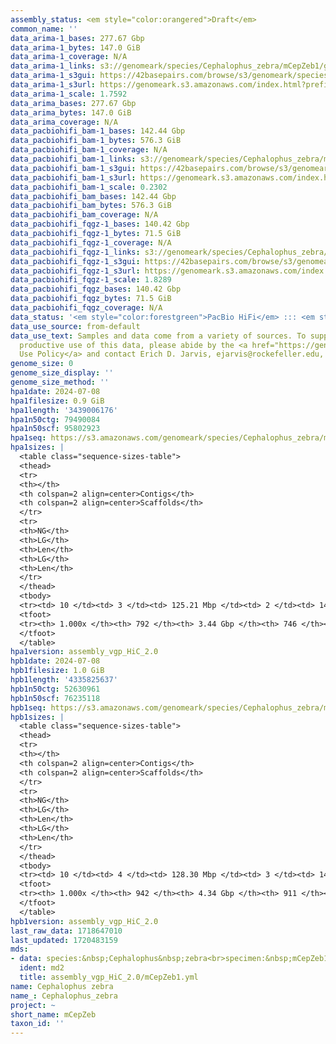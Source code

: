 ```yaml
---
assembly_status: <em style="color:orangered">Draft</em>
common_name: ''
data_arima-1_bases: 277.67 Gbp
data_arima-1_bytes: 147.0 GiB
data_arima-1_coverage: N/A
data_arima-1_links: s3://genomeark/species/Cephalophus_zebra/mCepZeb1/genomic_data/arima/<br>
data_arima-1_s3gui: https://42basepairs.com/browse/s3/genomeark/species/Cephalophus_zebra/mCepZeb1/genomic_data/arima/
data_arima-1_s3url: https://genomeark.s3.amazonaws.com/index.html?prefix=species/Cephalophus_zebra/mCepZeb1/genomic_data/arima/
data_arima-1_scale: 1.7592
data_arima_bases: 277.67 Gbp
data_arima_bytes: 147.0 GiB
data_arima_coverage: N/A
data_pacbiohifi_bam-1_bases: 142.44 Gbp
data_pacbiohifi_bam-1_bytes: 576.3 GiB
data_pacbiohifi_bam-1_coverage: N/A
data_pacbiohifi_bam-1_links: s3://genomeark/species/Cephalophus_zebra/mCepZeb1/genomic_data/pacbio_hifi/<br>
data_pacbiohifi_bam-1_s3gui: https://42basepairs.com/browse/s3/genomeark/species/Cephalophus_zebra/mCepZeb1/genomic_data/pacbio_hifi/
data_pacbiohifi_bam-1_s3url: https://genomeark.s3.amazonaws.com/index.html?prefix=species/Cephalophus_zebra/mCepZeb1/genomic_data/pacbio_hifi/
data_pacbiohifi_bam-1_scale: 0.2302
data_pacbiohifi_bam_bases: 142.44 Gbp
data_pacbiohifi_bam_bytes: 576.3 GiB
data_pacbiohifi_bam_coverage: N/A
data_pacbiohifi_fqgz-1_bases: 140.42 Gbp
data_pacbiohifi_fqgz-1_bytes: 71.5 GiB
data_pacbiohifi_fqgz-1_coverage: N/A
data_pacbiohifi_fqgz-1_links: s3://genomeark/species/Cephalophus_zebra/mCepZeb1/genomic_data/pacbio_hifi/<br>
data_pacbiohifi_fqgz-1_s3gui: https://42basepairs.com/browse/s3/genomeark/species/Cephalophus_zebra/mCepZeb1/genomic_data/pacbio_hifi/
data_pacbiohifi_fqgz-1_s3url: https://genomeark.s3.amazonaws.com/index.html?prefix=species/Cephalophus_zebra/mCepZeb1/genomic_data/pacbio_hifi/
data_pacbiohifi_fqgz-1_scale: 1.8289
data_pacbiohifi_fqgz_bases: 140.42 Gbp
data_pacbiohifi_fqgz_bytes: 71.5 GiB
data_pacbiohifi_fqgz_coverage: N/A
data_status: '<em style="color:forestgreen">PacBio HiFi</em> ::: <em style="color:forestgreen">Arima</em>'
data_use_source: from-default
data_use_text: Samples and data come from a variety of sources. To support fair and
  productive use of this data, please abide by the <a href="https://genome10k.soe.ucsc.edu/data-use-policies/">Data
  Use Policy</a> and contact Erich D. Jarvis, ejarvis@rockefeller.edu, with any questions.
genome_size: 0
genome_size_display: ''
genome_size_method: ''
hpa1date: 2024-07-08
hpa1filesize: 0.9 GiB
hpa1length: '3439006176'
hpa1n50ctg: 79490084
hpa1n50scf: 95802923
hpa1seq: https://s3.amazonaws.com/genomeark/species/Cephalophus_zebra/mCepZeb1/assembly_vgp_HiC_2.0/mCepZeb1.HiC.hap1.20240708.fasta.gz
hpa1sizes: |
  <table class="sequence-sizes-table">
  <thead>
  <tr>
  <th></th>
  <th colspan=2 align=center>Contigs</th>
  <th colspan=2 align=center>Scaffolds</th>
  </tr>
  <tr>
  <th>NG</th>
  <th>LG</th>
  <th>Len</th>
  <th>LG</th>
  <th>Len</th>
  </tr>
  </thead>
  <tbody>
  <tr><td> 10 </td><td> 3 </td><td> 125.21 Mbp </td><td> 2 </td><td> 147.50 Mbp </td></tr><tr><td> 20 </td><td> 6 </td><td> 115.75 Mbp </td><td> 5 </td><td> 129.94 Mbp </td></tr><tr><td> 30 </td><td> 9 </td><td> 99.44 Mbp </td><td> 7 </td><td> 128.39 Mbp </td></tr><tr><td> 40 </td><td> 13 </td><td> 88.32 Mbp </td><td> 10 </td><td> 112.16 Mbp </td></tr><tr style="background-color:#cccccc;"><td> 50 </td><td> 17 </td><td style="background-color:#88ff88;"> 79.49 Mbp </td><td> 14 </td><td style="background-color:#88ff88;"> 95.80 Mbp </td></tr><tr><td> 60 </td><td> 22 </td><td> 66.50 Mbp </td><td> 18 </td><td> 79.49 Mbp </td></tr><tr><td> 70 </td><td> 29 </td><td> 31.29 Mbp </td><td> 22 </td><td> 66.50 Mbp </td></tr><tr><td> 80 </td><td> 50 </td><td> 9.41 Mbp </td><td> 28 </td><td> 49.17 Mbp </td></tr><tr><td> 90 </td><td> 118 </td><td> 3.05 Mbp </td><td> 82 </td><td> 3.36 Mbp </td></tr><tr><td> 100 </td><td> 792 </td><td> 7.59 Kbp </td><td> 746 </td><td> 7.59 Kbp </td></tr></tbody>
  <tfoot>
  <tr><th> 1.000x </th><th> 792 </th><th> 3.44 Gbp </th><th> 746 </th><th> 3.44 Gbp </th></tr>
  </tfoot>
  </table>
hpa1version: assembly_vgp_HiC_2.0
hpb1date: 2024-07-08
hpb1filesize: 1.0 GiB
hpb1length: '4335825637'
hpb1n50ctg: 52630961
hpb1n50scf: 76235118
hpb1seq: https://s3.amazonaws.com/genomeark/species/Cephalophus_zebra/mCepZeb1/assembly_vgp_HiC_2.0/mCepZeb1.HiC.hap2.20240708.fasta.gz
hpb1sizes: |
  <table class="sequence-sizes-table">
  <thead>
  <tr>
  <th></th>
  <th colspan=2 align=center>Contigs</th>
  <th colspan=2 align=center>Scaffolds</th>
  </tr>
  <tr>
  <th>NG</th>
  <th>LG</th>
  <th>Len</th>
  <th>LG</th>
  <th>Len</th>
  </tr>
  </thead>
  <tbody>
  <tr><td> 10 </td><td> 4 </td><td> 128.30 Mbp </td><td> 3 </td><td> 147.00 Mbp </td></tr><tr><td> 20 </td><td> 8 </td><td> 95.17 Mbp </td><td> 7 </td><td> 128.30 Mbp </td></tr><tr><td> 30 </td><td> 13 </td><td> 80.11 Mbp </td><td> 10 </td><td> 115.64 Mbp </td></tr><tr><td> 40 </td><td> 18 </td><td> 65.90 Mbp </td><td> 15 </td><td> 91.70 Mbp </td></tr><tr style="background-color:#cccccc;"><td> 50 </td><td> 26 </td><td style="background-color:#88ff88;"> 52.63 Mbp </td><td> 20 </td><td style="background-color:#88ff88;"> 76.24 Mbp </td></tr><tr><td> 60 </td><td> 36 </td><td> 28.76 Mbp </td><td> 26 </td><td> 58.08 Mbp </td></tr><tr><td> 70 </td><td> 64 </td><td> 9.60 Mbp </td><td> 42 </td><td> 12.11 Mbp </td></tr><tr><td> 80 </td><td> 134 </td><td> 4.51 Mbp </td><td> 109 </td><td> 4.58 Mbp </td></tr><tr><td> 90 </td><td> 280 </td><td> 2.04 Mbp </td><td> 252 </td><td> 2.10 Mbp </td></tr><tr><td> 100 </td><td> 942 </td><td> 16.40 Kbp </td><td> 911 </td><td> 16.40 Kbp </td></tr></tbody>
  <tfoot>
  <tr><th> 1.000x </th><th> 942 </th><th> 4.34 Gbp </th><th> 911 </th><th> 4.34 Gbp </th></tr>
  </tfoot>
  </table>
hpb1version: assembly_vgp_HiC_2.0
last_raw_data: 1718647010
last_updated: 1720483159
mds:
- data: species:&nbsp;Cephalophus&nbsp;zebra<br>specimen:&nbsp;mCepZeb1<br>projects:&nbsp;<br>&nbsp;&nbsp;-&nbsp;vgp<br>assembled_by_group:&nbsp;Rockefeller<br>data_location:&nbsp;S3<br>release_to:&nbsp;S3<br>combine_for_curation:&nbsp;true<br>hap1:&nbsp;s3://genomeark/species/Cephalophus_zebra/mCepZeb1/assembly_vgp_HiC_2.0/mCepZeb1.HiC.hap1.20240708.fasta.gz<br>hap2:&nbsp;s3://genomeark/species/Cephalophus_zebra/mCepZeb1/assembly_vgp_HiC_2.0/mCepZeb1.HiC.hap2.20240708.fasta.gz<br>pretext_hap1:&nbsp;s3://genomeark/species/Cephalophus_zebra/mCepZeb1/assembly_vgp_HiC_2.0/evaluation/hap1/pretext/mCepZeb1_hap1_s2.pretext<br>pretext_hap2:&nbsp;s3://genomeark/species/Cephalophus_zebra/mCepZeb1/assembly_vgp_HiC_2.0/evaluation/hap2/pretext/mCepZeb1_hap2_s2.pretext<br>kmer_spectra_img:&nbsp;s3://genomeark/species/Cephalophus_zebra/mCepZeb1/assembly_vgp_HiC_2.0/evaluation/merqury/hap1_purged/mCepZeb1_png/<br>pacbio_read_dir:&nbsp;s3://genomeark/species/Cephalophus_zebra/mCepZeb1/genomic_data/pacbio_hifi/<br>pacbio_read_type:&nbsp;hifi<br>hic_read_dir:&nbsp;s3://genomeark/species/Cephalophus_zebra/mCepZeb1/genomic_data/arima/<br>pipeline:&nbsp;<br>&nbsp;&nbsp;-&nbsp;hifiasm&nbsp;(0.19.8+galaxy1)<br>&nbsp;&nbsp;-&nbsp;yahs&nbsp;(1.2a.2+galaxy1)<br>notes:&nbsp;This&nbsp;was&nbsp;a&nbsp;Hifiasm-HiC&nbsp;assembly&nbsp;of&nbsp;mCepZeb1,&nbsp;resulting&nbsp;in&nbsp;two&nbsp;complete&nbsp;haplotypes.&nbsp;The&nbsp;HiC&nbsp;prep&nbsp;kit&nbsp;used&nbsp;was&nbsp;Arima,&nbsp;so&nbsp;the&nbsp;HiC&nbsp;reads&nbsp;require&nbsp;trimming&nbsp;5&nbsp;bp&nbsp;off&nbsp;the&nbsp;5'&nbsp;end.&nbsp;The&nbsp;assembly&nbsp;was&nbsp;performed&nbsp;on&nbsp;the&nbsp;Rockefeller&nbsp;University&nbsp;VGL&nbsp;instance.&nbsp;<br>
  ident: md2
  title: assembly_vgp_HiC_2.0/mCepZeb1.yml
name: Cephalophus zebra
name_: Cephalophus_zebra
project: ~
short_name: mCepZeb
taxon_id: ''
---
```

